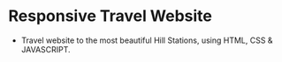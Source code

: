 # Responsive Travel Website 
- Travel website to the most beautiful Hill Stations, using HTML, CSS & JAVASCRIPT.

